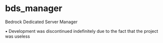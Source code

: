 # bds_manager
Bedrock Dedicated Server Manager

• Development was discontinued indefinitely due to the fact that the project was useless
